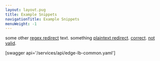 ```yaml
---
layout: layout.pug
title: Example Snippets
navigationTitle: Example Snippets
menuWeight: -1
---
```


some other [regex redirect](/service-docs/cassandra/) text.
something [plaintext redirect](/administration/release-notes/).
[correct](/services/cassandra/).
[not valid](/defnot/).

[swagger api='/services/api/edge-lb-common.yaml']
